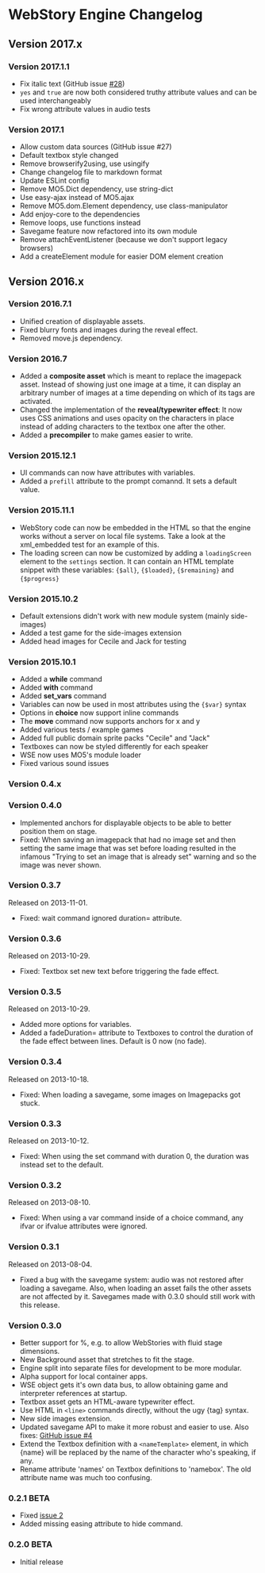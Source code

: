 # WebStory Engine Changelog

## Version 2017.x

### Version 2017.1.1

 * Fix italic text (GitHub issue [#28](https://github.com/iiyo/WebStory-Engine/issues/28))
 * `yes` and `true` are now both considered truthy attribute values and can be used interchangeably
 * Fix wrong attribute values in audio tests

### Version 2017.1

 * Allow custom data sources (GitHub issue #27)
 * Default textbox style changed
 * Remove browserify2using, use usingify
 * Change changelog file to markdown format
 * Update ESLint config
 * Remove MO5.Dict dependency, use string-dict
 * Use easy-ajax instead of MO5.ajax
 * Remove MO5.dom.Element dependency, use class-manipulator
 * Add enjoy-core to the dependencies
 * Remove loops, use functions instead
 * Savegame feature now refactored into its own module
 * Remove attachEventListener (because we don't support legacy browsers)
 * Add a createElement module for easier DOM element creation

## Version 2016.x

### Version 2016.7.1

 * Unified creation of displayable assets.
 * Fixed blurry fonts and images during the reveal effect.
 * Removed move.js dependency.

### Version 2016.7

 * Added a **composite asset** which is meant to replace the imagepack asset. Instead of showing just one image at a time, it can display an arbitrary number of images at a time depending on which of its tags are activated.
 * Changed the implementation of the **reveal/typewriter effect**: It now uses CSS animations and uses opacity on the characters in place instead of adding characters to the textbox one after the other.
 * Added a **precompiler** to make games easier to write.

### Version 2015.12.1

 * UI commands can now have attributes with variables.
 * Added a `prefill` attribute to the prompt comannd. It sets a default value.

### Version 2015.11.1

 * WebStory code can now be embedded in the HTML so that the engine works without a server on local file systems. Take a look at the xml_embedded test for an example of this.
 * The loading screen can now be customized by adding a `loadingScreen` element to the `settings` section. It can contain an HTML template snippet with these variables: `{$all}`, `{$loaded}`, `{$remaining}` and `{$progress}`

### Version 2015.10.2

 * Default extensions didn't work with new module system (mainly side-images)
 * Added a test game for the side-images extension
 * Added head images for Cecile and Jack for testing

### Version 2015.10.1

 * Added a **while** command
 * Added **with** command
 * Added **set_vars** command
 * Variables can now be used in most attributes using the `{$var}` syntax
 * Options in **choice** now support inline commands
 * The **move** command now supports anchors for x and y
 * Added various tests / example games
 * Added full public domain sprite packs "Cecile" and "Jack"
 * Textboxes can now be styled differently for each speaker
 * WSE now uses MO5's module loader
 * Fixed various sound issues

### Version 0.4.x

### Version 0.4.0

 * Implemented anchors for displayable objects to be able to better position them on stage.
 * Fixed: When saving an imagepack that had no image set and then setting the same image that was set before loading resulted in the infamous "Trying to set an image that is already set" warning and so the image was never shown.

### Version 0.3.7

Released on 2013-11-01.

 * Fixed: wait command ignored duration= attribute.

### Version 0.3.6

Released on 2013-10-29.

 * Fixed: Textbox set new text before triggering the fade effect.

### Version 0.3.5

Released on 2013-10-29.

 * Added more options for variables.
 * Added a fadeDuration= attribute to Textboxes to control the duration of the fade effect between lines. Default is 0 now (no fade).

### Version 0.3.4

Released on 2013-10-18.

 * Fixed: When loading a savegame, some images on Imagepacks got stuck.

### Version 0.3.3

Released on 2013-10-12.

 * Fixed: When using the set command with duration 0, the duration was instead set to the default.

### Version 0.3.2

Released on 2013-08-10.

 * Fixed: When using a var command inside of a choice command, any ifvar or ifvalue attributes were ignored.

### Version 0.3.1

Released on 2013-08-04.

 * Fixed a bug with the savegame system: audio was not restored after loading a savegame. Also, when loading an asset fails the other assets are not affected by it. Savegames made with 0.3.0 should still work with this release.

### Version 0.3.0

 * Better support for %, e.g. to allow WebStories with fluid stage dimensions.
 * New Background asset that stretches to fit the stage.
 * Engine split into separate files for development to be more modular.
 * Alpha support for local container apps.
 * WSE object gets it's own data bus, to allow obtaining game and interpreter references at startup.
 * Textbox asset gets an HTML-aware typewriter effect.
 * Use HTML in `<line>` commands directly, without the ugy {tag} syntax.
 * New side images extension.
 * Updated savegame API to make it more robust and easier to use. Also fixes: [GitHub issue #4](https://github.com/jsteinbeck/WebStory-Engine/issues/4)
 * Extend the Textbox definition with a `<nameTemplate>` element, in which {name} will be replaced by the name of the character who's speaking, if any.
 * Rename attribute 'names' on Textbox definitions to 'namebox'. The old attribute name was much too confusing.

### 0.2.1 BETA

 * Fixed [issue 2](https://github.com/jsteinbeck/WebStory-Engine/issues/2)
 * Added missing easing attribute to hide command.

### 0.2.0 BETA

 *  Initial release